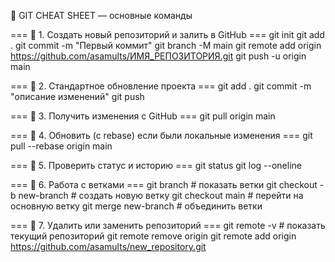 🧭 GIT CHEAT SHEET — основные команды

=== 🔹 1. Создать новый репозиторий и залить в GitHub ===
git init
git add .
git commit -m "Первый коммит"
git branch -M main
git remote add origin https://github.com/asamults/ИМЯ_РЕПОЗИТОРИЯ.git
git push -u origin main

=== 🔹 2. Стандартное обновление проекта ===
git add .
git commit -m "описание изменений"
git push

=== 🔹 3. Получить изменения с GitHub ===
git pull origin main

=== 🔹 4. Обновить (с rebase) если были локальные изменения ===
git pull --rebase origin main

=== 🔹 5. Проверить статус и историю ===
git status
git log --oneline

=== 🔹 6. Работа с ветками ===
git branch              # показать ветки
git checkout -b new-branch   # создать новую ветку
git checkout main       # перейти на основную ветку
git merge new-branch    # объединить ветки

=== 🔹 7. Удалить или заменить репозиторий ===
git remote -v           # показать текущий репозиторий
git remote remove origin
git remote add origin https://github.com/asamults/new_repository.git

